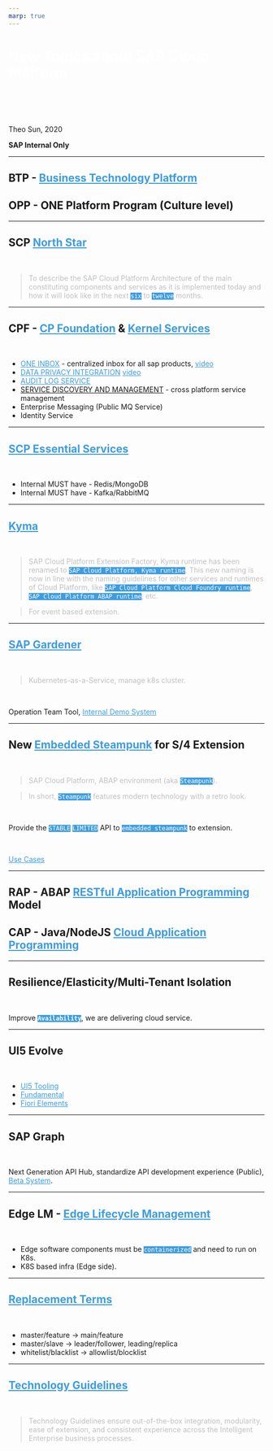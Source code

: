 ```yaml
---
marp: true
---
```

<style>
section {
  background-color: black;
  color: white;
}
a {
  color: #3e9ce0;
}
h1 {
  color: white;
}
code {
  background-color: #3e9ce0;
  color: white;
}
code span {
  color: black;
}
blockquote {
  color: rgba(192, 192, 192, 1);
}
</style>

# New Topics about SAP Cloud Platform

<br>
<br>
<br>

Theo Sun, 2020

**SAP Internal Only**

---

## BTP - [Business Technology Platform](https://jam4.sapjam.com/groups/ZM9tpODrP8MI5tPjwMOljn/overview_page/zSwBpo0FwmMp2jqWLqfccR)

## OPP - ONE Platform Program (Culture level)

---

## SCP [North Star](https://jam4.sapjam.com/groups/eopqUq5S182gY7JFrbdwis/documents/JAUOawjNR9Gtc1KH8HHxqe/slide_viewer)

<br>

> To describe the SAP Cloud Platform Architecture of the main constituting components and services as it is implemented today and how it will look like in the next `six` to `twelve` months. 

---

## CPF - [CP Foundation](https://wiki.wdf.sap.corp/wiki/display/CPC15N/%5B8%5D+Architecture) & [Kernel Services](https://pages.github.tools.sap/kernelservices/)

<br>

* [ONE INBOX](https://pages.github.tools.sap/kernelservices/services/one-inbox) - centralized inbox for all sap products, [video](https://sap.sharepoint.com/teams/Nucleus491/Shared%20Documents/Forms/AllItems.aspx?id=%2Fteams%2FNucleus491%2FShared%20Documents%2FGeneral%2FEnablement%2FServices%2FOne%20Inbox%2FOne%5FInbox%5F20190529%2Emp4&parent=%2Fteams%2FNucleus491%2FShared%20Documents%2FGeneral%2FEnablement%2FServices%2FOne%20Inbox&p=true&originalPath=aHR0cHM6Ly9zYXAuc2hhcmVwb2ludC5jb20vOnY6L3QvTnVjbGV1czQ5MS9FVjBDNXdrS1prWkZpUktIZENqblY4Y0JyWDI1SG9MQktOaDhGLVVGS0lodTJnP3J0aW1lPUZUQ0NXNlp4MkVn)
* [DATA PRIVACY INTEGRATION](https://pages.github.tools.sap/kernelservices/services/data-privacy-integration) [video](https://web.microsoftstream.com/video/5d9b856f-1120-4e38-bf7f-87c9a7456414)
* [AUDIT LOG SERVICE](https://pages.github.tools.sap/kernelservices/services/audit-log-service)
* [SERVICE DISCOVERY AND MANAGEMENT]() - cross platform service management
* Enterprise Messaging (Public MQ Service)
* Identity Service

--- 

## [SCP Essential Services](https://jam4.sapjam.com/groups/eopqUq5S182gY7JFrbdwis/documents/RBxbQ8sVXypSikB4GCRue2/slide_viewer)

<br>

* Internal MUST have - Redis/MongoDB
* Internal MUST have - Kafka/RabbitMQ

---

## [Kyma](https://jam4.sapjam.com/groups/QrsMLb8Me6YjlNkgcm5Ku4/overview_page/tLlAcv2d7pnec96CnnHPjV)

<br>

> SAP Cloud Platform Extension Factory, Kyma runtime has been renamed to `SAP Cloud Platform, Kyma runtime`. This new naming is now in line with the naming guidelines for other services and runtimes of Cloud Platform, like `SAP Cloud Platform Cloud Foundry runtime`, `SAP Cloud Platform ABAP runtime`, etc.

> For event based extension.

---

## [SAP Gardener](https://wiki.wdf.sap.corp/wiki/display/Kubernetes/Roadmap)

<br>

> Kubernetes-as-a-Service, manage k8s cluster.

<br>

Operation Team Tool, [Internal Demo System](https://dashboard.canary.gardener.cloud.sap/)

---

## New [Embedded Steampunk](https://wiki.wdf.sap.corp/wiki/display/A4C/Embedded+Steampunk) for S/4 Extension

<br>

> SAP Cloud Platform, ABAP environment (aka `Steampunk`).

> In short, `Steampunk` features modern technology with a retro look.

<br>

Provide the `STABLE` `LIMITED` API to `embedded steampunk` to extension.

<br>

[Use Cases](https://wiki.wdf.sap.corp/wiki/display/A4C/Embedded+Steampunk+-+Use+cases)

---

## RAP - ABAP [RESTful Application Programming](https://help.sap.com/viewer/923180ddb98240829d935862025004d6/Cloud/en-US/289477a81eec4d4e84c0302fb6835035.html) Model
## CAP - Java/NodeJS [Cloud Application Programming](https://cap.cloud.sap/docs/)


---

## Resilience/Elasticity/Multi-Tenant Isolation

<br>

Improve **`Availability`**, we are delivering cloud service.

---

## UI5 Evolve

<br>

* [UI5 Tooling](https://sap.github.io/ui5-tooling/)
* [Fundamental](https://sap.github.io/fundamental-react/)
* [Fiori Elements](https://blogs.sap.com/2020/09/22/controlling-cap-actions-on-fiori-ui/)




--- 

## SAP Graph

<br>

Next Generation API Hub, standardize API development experience (Public), [Beta System](https://beta.graph.sap/).

---

## Edge LM - [Edge Lifecycle Management](https://sap.sharepoint.com/:w:/s/123236/edge/EcVMxlPveblMq525BqsbIf0BdEb8PuNZTxY__VGeq9YkJA?e=9zSTKW)

<br>

* Edge software components must be `containerized` and need to run on K8s.
* K8S based infra (Edge side).

---

## [Replacement Terms](https://help.sap.com/doc/b0322267728e48a28b0c8ee7dd1ab4c7/1.0/en-US/Inclusive%20Language%20Guidelines.pdf)

<br>

* master/feature -> main/feature
* master/slave -> leader/follower, leading/replica
* whitelist/blacklist -> allowlist/blocklist

---


## [Technology Guidelines](https://github.tools.sap/CentralEngineering/TechnologyGuidelines)

<br>

> Technology Guidelines ensure out-of-the-box integration, modularity, ease of extension, and consistent experience across the Intelligent Enterprise business processes.